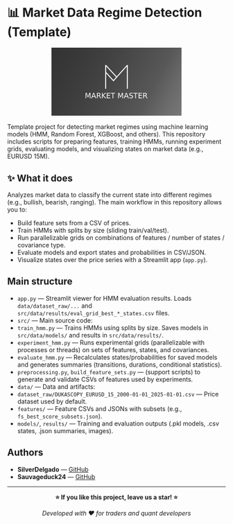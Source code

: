 # 📊 Market Data Regime Detection (Template)

<div align="center">
<img src="src/data/market master logo.jpg" alt="Market Master Logo" width="300"/>
</div>

Template project for detecting market regimes using machine learning models (HMM, Random Forest, XGBoost, and others). This repository includes scripts for preparing features, training HMMs, running experiment grids, evaluating models, and visualizing states on market data (e.g., EURUSD 15M).

## ✨ What it does

Analyzes market data to classify the current state into different regimes (e.g., bullish, bearish, ranging). The main workflow in this repository allows you to:

- Build feature sets from a CSV of prices.
- Train HMMs with splits by size (sliding train/val/test).
- Run parallelizable grids on combinations of features / number of states / covariance type.
- Evaluate models and export states and probabilities in CSV/JSON.
- Visualize states over the price series with a Streamlit app (`app.py`).

## Main structure

- `app.py` — Streamlit viewer for HMM evaluation results. Loads `data/dataset_raw/...` and `src/data/results/eval_grid_best_*_states.csv` files.
- `src/` — Main source code:
- `train_hmm.py` — Trains HMMs using splits by size. Saves models in `src/data/models/` and results in `src/data/results/`.
- `experiment_hmm.py` — Runs experimental grids (parallelizable with processes or threads) on sets of features, states, and covariances.
- `evaluate_hmm.py` — Recalculates states/probabilities for saved models and generates summaries (transitions, durations, conditional statistics).
- `preprocessing.py`, `build_feature_sets.py` — (support scripts) to generate and validate CSVs of features used by experiments.
- `data/` — Data and artifacts:
- `dataset_raw/DUKASCOPY_EURUSD_15_2000-01-01_2025-01-01.csv` — Price dataset used by default.
- `features/` — Feature CSVs and JSONs with subsets (e.g., `fs_best_score_subsets.json`).
- `models/`, `results/` — Training and evaluation outputs (.pkl models, .csv states, .json summaries, images).

## Authors

- **SilverDelgado** — [GitHub](https://github.com/SilverDelgado)
- **Sauvageduck24** — [GitHub](https://github.com/Sauvageduck24)

---

<div align="center">

**⭐ If you like this project, leave us a star! ⭐**

*Developed with ❤️ for traders and quant developers*

</div>
